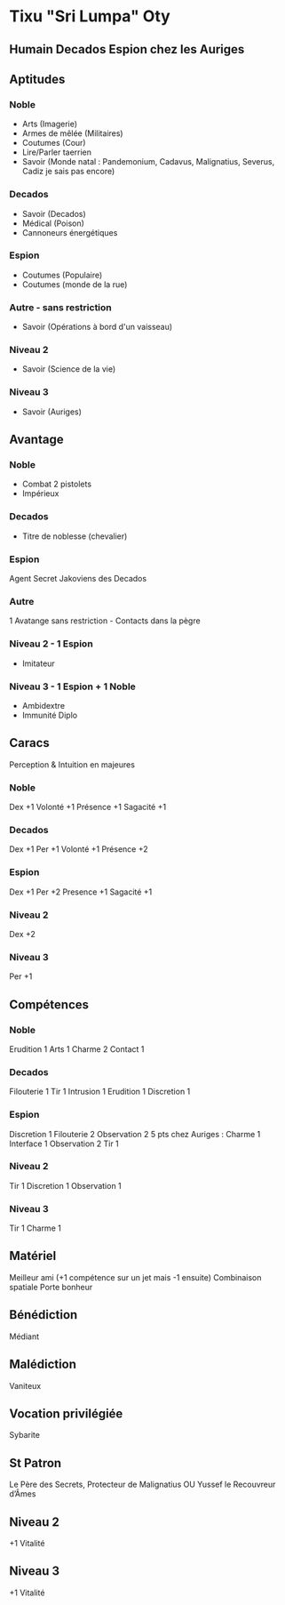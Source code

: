 # Tixu "Sri Lumpa" Oty 
## Humain Decados Espion chez les Auriges

## Aptitudes
### Noble
* Arts (Imagerie)
* Armes de mêlée (Militaires)
* Coutumes (Cour)
* Lire/Parler taerrien
* Savoir (Monde natal : Pandemonium, Cadavus, Malignatius, Severus, Cadiz je sais pas encore)
### Decados
* Savoir (Decados)
* Médical (Poison)
* Cannoneurs énergétiques
### Espion
* Coutumes (Populaire)
* Coutumes (monde de la rue)
### Autre - sans restriction
* Savoir (Opérations à bord d'un vaisseau)
### Niveau 2
* Savoir (Science de la vie)
### Niveau 3
* Savoir (Auriges)

## Avantage
### Noble
* Combat 2 pistolets
* Impérieux
### Decados
* Titre de noblesse (chevalier)
### Espion
Agent Secret Jakoviens des Decados
### Autre
1 Avatange sans restriction - Contacts dans la pègre
### Niveau 2 - 1 Espion
* Imitateur
### Niveau 3 - 1 Espion + 1 Noble
* Ambidextre
* Immunité Diplo

## Caracs
Perception & Intuition en majeures
### Noble
Dex +1
Volonté +1
Présence +1
Sagacité +1
### Decados
Dex +1
Per +1
Volonté +1
Présence +2
### Espion
Dex +1
Per +2
Presence +1
Sagacité +1
### Niveau 2
Dex +2
### Niveau 3
Per +1

## Compétences
### Noble
Erudition 1
Arts 1
Charme 2
Contact 1
### Decados
Filouterie 1
Tir 1
Intrusion 1
Erudition 1
Discretion 1
### Espion
Discretion 1
Filouterie 2
Observation 2
5 pts chez Auriges :
Charme 1
Interface 1
Observation 2
Tir 1
### Niveau 2
Tir 1
Discretion 1
Observation 1
### Niveau 3
Tir 1
Charme 1

## Matériel
Meilleur ami (+1 compétence sur un jet mais -1 ensuite)
Combinaison spatiale
Porte bonheur

## Bénédiction
Médiant

## Malédiction
Vaniteux

## Vocation privilégiée
Sybarite

## St Patron
Le Père des Secrets, Protecteur de Malignatius
OU
Yussef le Recouvreur d’Âmes

## Niveau 2
+1 Vitalité
## Niveau 3
+1 Vitalité
